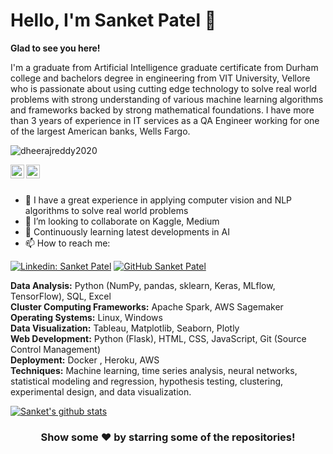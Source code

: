 
# Hello, I'm Sanket Patel 👋

**Glad to see you here!**

I'm a graduate from Artificial Intelligence graduate certificate from Durham college and bachelors degree in engineering from VIT University, Vellore who is passionate about using cutting edge technology to solve real world problems with strong understanding of various machine learning algorithms and frameworks backed by strong mathematical foundations. I have more than 3 years of experience in IT services as a QA Engineer working for one of the largest American banks, Wells Fargo. 

<p align="left"> <img src="https://komarev.com/ghpvc/?username=dheerajreddy2020&label=Views&color=blue&style=plastic" alt="dheerajreddy2020" /> </p>

</a>
<a href="https://www.linkedin.com/in/sanketpatel2311/">
  <img align="left" alt="Sanket's Linkdein" width="22px" src="https://cdn.jsdelivr.net/npm/simple-icons@v3/icons/linkedin.svg" />
</a>
<a href="https://github.com/Sanket2311">
  <img align="left" alt="Sanket's Github" width="22px" src="https://cdn.jsdelivr.net/npm/simple-icons@v3/icons/github.svg" />
</a>

<br/>
<br/>

- 🌱 I have a great experience in applying computer vision and NLP algorithms to solve real world problems
- 👯 I’m looking to collaborate on Kaggle, Medium
- 🤔 Continuously learning latest developments in AI
- 📫 How to reach me:


[![Linkedin: Sanket Patel](https://img.shields.io/badge/-SanketPatel-blue?style=flat-square&logo=Linkedin&logoColor=white&link=https://www.linkedin.com/in/sanketpatel2311/)](https://www.linkedin.com/in/sanketpatel2311/)
[![GitHub Sanket Patel](https://img.shields.io/github/followers/Sanket2311?label=follow&style=social)](https://github.com/Sanket2311)


**Data Analysis:** Python (NumPy, pandas, sklearn, Keras, MLflow, TensorFlow), SQL, Excel
<br>**Cluster Computing Frameworks:** Apache Spark, AWS Sagemaker
<br>**Operating Systems:** Linux, Windows
<br>**Data Visualization:** Tableau, Matplotlib, Seaborn, Plotly
<br>**Web Development:** Python (Flask), HTML, CSS, JavaScript, Git (Source Control Management)
<br>**Deployment:** Docker , Heroku, AWS
<br>**Techniques:** Machine learning, time series analysis, neural networks, statistical modeling and regression, hypothesis testing, clustering, experimental design, and data visualization.


 
</a>
<a href="https://github.com/Sanket2311">
 <img align="center" src="https://github-readme-stats.vercel.app/api?username=Sanket2311&show_icons=true&theme=light&line_height=27" alt="Sanket's github stats"/>
</a>

<div align="center">

### Show some ❤️ by starring some of the repositories!

</div>
